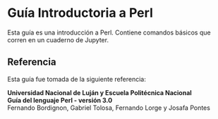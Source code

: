 # Guía Introductoria a Perl

Esta guía es una introducción a Perl. Contiene comandos básicos que corren en un cuaderno de Jupyter.

## Referencia

Esta guía fue tomada de la siguiente referencia:

**Universidad Nacional de Luján y Escuela Politécnica Nacional**  
**Guía del lenguaje Perl - versión 3.0**  
Fernando Bordignon, Gabriel Tolosa, Fernando Lorge y Josafa Pontes